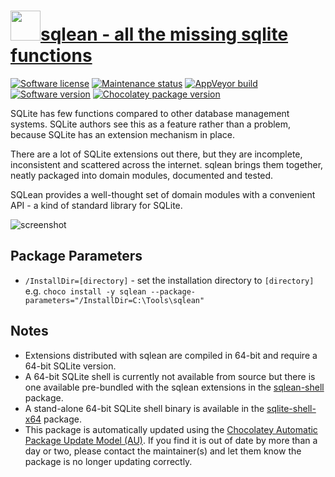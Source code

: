 # [<img src="https://cdn.jsdelivr.net/gh/dgalbraith/chocolatey-packages@5c00af62769ca23287f09747288b62b554e35d06/icons/sqlean.png" width="48" height="48" />sqlean - all the missing sqlite functions](https://chocolatey.org/packages/sqlean)

[![Software license](https://img.shields.io/badge/license-MIT-green.svg)](https://github.com/nalgeon/sqlean/blob/main/LICENSE)
[![Maintenance status](https://img.shields.io/badge/maintained%3F-yes-green.svg)](https://gitHub.com/dgalbraith/chocolatey-packages/graphs/commit-activity)
[![AppVeyor build](https://img.shields.io/appveyor/ci/dgalbraith/chocolatey-packages)](https://ci.appveyor.com/project/dgalbraith/chocolatey-packages)
[![Software version](https://img.shields.io/badge/Source-v0.28.0-blue.svg)](https://github.com/nalgeon/sqlean/releases/tag/0.28.0)
[![Chocolatey package version](https://img.shields.io/chocolatey/v/sqlean?label=Chocolatey)](https://chocolatey.org/packages/sqlean)

SQLite has few functions compared to other database management systems. SQLite
authors see this as a feature rather than a problem, because SQLite has an
extension mechanism in place.

There are a lot of SQLite extensions out there, but they are incomplete,
inconsistent and scattered across the internet. sqlean brings them together,
neatly packaged into domain modules, documented and tested.

SQLean provides a well-thought set of domain modules with a convenient API - a
kind of standard library for SQLite.

![screenshot](https://cdn.jsdelivr.net/gh/dgalbraith/chocolatey-packages@5c00af62769ca23287f09747288b62b554e35d06/automatic/sqlean/screenshot.png)

## Package Parameters

* `/InstallDir=[directory]` - set the installation directory to `[directory]`  
  e.g. `choco install -y sqlean --package-parameters="/InstallDir=C:\Tools\sqlean"`

## Notes

* Extensions distributed with sqlean are compiled in 64-bit and require a
  64-bit SQLite version.
* A 64-bit SQLite shell is currently not available from source but there is one
  available pre-bundled with the sqlean extensions in the [sqlean-shell](https://community.chocolatey.org/packages/sqlean-shell)
  package.
* A stand-alone 64-bit SQLite shell binary is available in the [sqlite-shell-x64](https://community.chocolatey.org/packages/sqlite-shell-x64)
  package.
* This package is automatically updated using the [Chocolatey Automatic Package Update Model (AU)](https://github.com/majkinetor/au/blob/master/README.md).
  If you find it is out of date by more than a day or two, please contact
  the maintainer(s) and let them know the package is no longer updating
  correctly.
